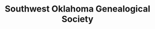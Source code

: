 ---
layout: repo
title: "Southwest Oklahoma Genealogical Society"
id: 24429
permalink: repos/24429/
---